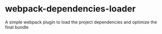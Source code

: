 # webpack-dependencies-loader
A simple webpack plugin to load the project dependencies and optimize the final bundle
